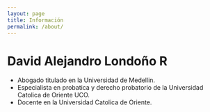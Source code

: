 ```yaml
---
layout: page
title: Información
permalink: /about/
---
```


# David Alejandro Londoño R

 - Abogado titulado en la Universidad de Medellin.
 - Especialista en probatica y derecho probatorio de la Universidad Catolica de Oriente UCO.
 - Docente en la Universidad Catolica de Oriente.

